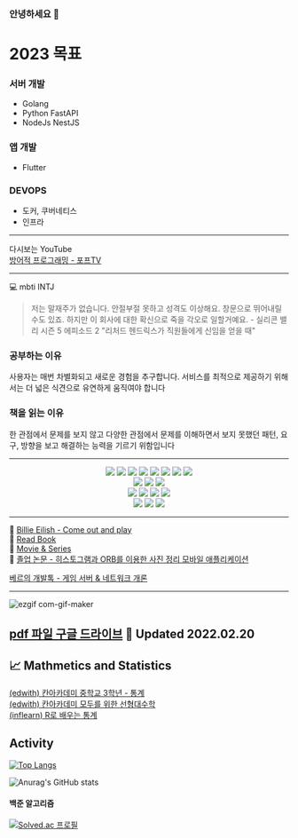 ### 안녕하세요 👋

# 2023 목표
### 서버 개발
- Golang 
- Python FastAPI
- NodeJs NestJS
### 앱 개발
- Flutter
### DEVOPS 
- 도커, 쿠버네티스
- 인프라

---
다시보는 YouTube  
[방어적 프로그래밍 - 포프TV](https://youtu.be/yBgvkO-GtFk)


---
💻 mbti INTJ  

> 저는 말재주가 없습니다. 안절부절 못하고 성격도 이상해요. 창문으로 뛰어내릴 수도 있죠. 하지만 이 회사에 대한 확신으로 죽을 각오로 일할거예요. - 실리콘 밸리 시즌 5 에피소드 2 "리처드 헨드릭스가 직원들에게 신임을 얻을 때"

### 공부하는 이유
사용자는 매번 차별화되고 새로운 경험을 추구합니다. 서비스를 최적으로 제공하기 위해서는 더 넓은 식견으로 유연하게 움직여야 합니다

### 책을 읽는 이유
한 관점에서 문제를 보지 않고 다양한 관점에서 문제를 이해하면서 보지 못했던 패턴, 요구, 방향을 보고 해결하는 능력을 기르기 위함입니다

---
<div align=center>
  <img src="https://img.shields.io/badge/Go-00ADD8?style=flat-square&logo=Go&logoColor=white"/> 
  <img src="https://img.shields.io/badge/Rust-000000?style=flat-square&logo=Rust&logoColor=white"/> 
  <img src="https://img.shields.io/badge/Javascript-F7DF1E?style=flat-square&logo=Javascript&logoColor=white"/> 
  <img src="https://img.shields.io/badge/Typescript-3178C6?style=flat-square&logo=Typescript&logoColor=white"/> 
  <img src="https://img.shields.io/badge/NodeJS-339933?style=flat-square&logo=Node.js&logoColor=white"/> 
  <img src="https://img.shields.io/badge/Deno-000000?style=flat-square&logo=Deno&logoColor=white"/> 
  <img src="https://img.shields.io/badge/Python-3776AB?style=flat-square&logo=Python&logoColor=white"/> 
  <img src="https://img.shields.io/badge/Java-23ED8B00?style=flat-square&logo=java&logoColor=white"/>
  <br>
  <img src="https://img.shields.io/badge/Vue-4FC08D?style=flat-square&logo=Vue&logoColor=white"/>
  <img src="https://img.shields.io/badge/Django-092E20?style=flat-square&logo=Django&logoColor=white"/>
  <img src="https://img.shields.io/badge/Spring Boot-6DB33F?style=flat-square&logo=Spring Boot&logoColor=white"/>
  <br>
  <img src="https://img.shields.io/badge/SQLite-003B57?style=flat-square&logo=SQLite&logoColor=white"/>
  <img src="https://img.shields.io/badge/MySQL-4479A1?style=flat-square&logo=MySQL&logoColor=white"/>
  <img src="https://img.shields.io/badge/Redis-DC382D?style=flat-square&logo=Redis&logoColor=white"/>
   <img src="https://img.shields.io/badge/MongoDB-47A248?style=flat-square&logo=MongoDB&logoColor=white"/>
  <br>
  <img src="https://img.shields.io/badge/Git-F05032?style=flat-square&logo=Git&logoColor=white"/>
  <img src="https://img.shields.io/badge/AWS-232F3E?style=flat-square&logo=Amazon AWS&logoColor=white"/>
  <img src="https://img.shields.io/badge/Docker-2496ED?style=flat-square&logo=Docker&logoColor=white"/>
  
</div>

---


🎵 [Billie Eilish - Come out and play](https://www.youtube.com/watch?v=iPyGdP0kvAU)  
📖 [Read Book](https://github.com/sangjinsu/book)  
🎥 [Movie & Series](https://github.com/sangjinsu/movie-and-series)  
📓 [졸업 논문 - 히스토그램과 ORB를 이용한 사진 정리 모바일 애플리케이션](https://drive.google.com/file/d/1PHUl9XPJ6_ynw1nvDA3p2fm_bqbzqnSL/view?usp=sharing)

[베르의 개발톡 - 게임 서버 & 네트워크 개론](https://youtu.be/Wn-1QY2EeVg)

---
![ezgif com-gif-maker](https://user-images.githubusercontent.com/48817731/154838713-cea082fb-2a47-49cf-a80d-40cab968bf61.gif)


[pdf 파일 구글 드라이브](https://drive.google.com/file/d/11uLhU48dOhXyxoRtoXm2vplnu3a5lAdE/view?usp=sharing)
💾 Updated 2022.02.20
---

## 📈 Mathmetics and Statistics

[(edwith) 칸아카데미 중학교 3학년 - 통계](https://climbplant39.tistory.com/55?category=992116)  
[(edwith) 칸아카데미 모두를 위한 선형대수학](https://github.com/jinsuSang/linear-algebra-for-everyone)  
[(inflearn) R로 배우는 통계](https://github.com/jinsuSang/Statistics-learned-by-R)

<!--
**jinsuSang/jinsuSang** is a ✨ _special_ ✨ repository because its `README.md` (this file) appears on your GitHub profile.

Here are some ideas to get you started:

- 🔭 I’m currently working on ...
- 🌱 I’m currently learning ...
- 👯 I’m looking to collaborate on ...
- 🤔 I’m looking for help with ...
- 💬 Ask me about ...
- 📫 How to reach me: ...
- 😄 Pronouns: ...
- ⚡ Fun fact: ...
-->

## Activity

[![Top Langs](https://github-readme-stats.vercel.app/api/top-langs/?username=sangjinsu&exclude_repo=JaeEon-Ryu/BeaM4,openCVFeatureMatchingList,opencvFeatureMatching,jinsuSang,numpy-basic,recommendation-system&langs_count=10&layout=compact&hide=css,html,jupyter%20notebook)](https://github.com/jinsuSang/github-readme-stats)

![Anurag's GitHub stats](https://github-readme-stats.vercel.app/api?username=sangjinsu&show_icons=true&theme=dracula)
#### 백준 알고리즘
[![Solved.ac
프로필](http://mazassumnida.wtf/api/v2/generate_badge?boj=climbplant39)](https://solved.ac/climbplant39)

